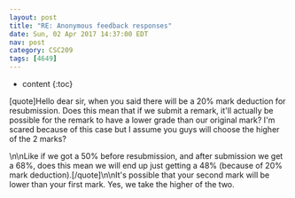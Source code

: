```yaml
---
layout: post
title: "RE: Anonymous feedback responses"
date: Sun, 02 Apr 2017 14:37:00 EDT
nav: post
category: CSC209
tags: [4649]
---
```


* content
{:toc}

[quote]Hello dear sir, when you said there will be a 20% mark deduction for resubmission. Does this mean that if we submit a remark, it'll actually be possible for the remark to have a lower grade than our original mark? I'm scared because of this case but I assume you guys will choose the higher of the 2 marks?
<!-- more -->
<p>\n\nLike if we got a 50% before resubmission, and after submission we get a 68%, does this mean we will end up just getting a 48% (because of 20% mark deduction).[/quote]\n\nIt's possible that your second mark will be lower than your first mark. Yes, we take the higher of the two.</p>
